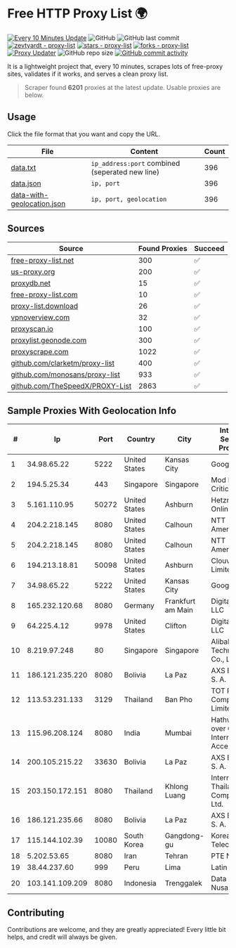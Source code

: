 
# Free HTTP Proxy List 🌍

[![Every 10 Minutes Update](https://github.com/mertguvencli/http-proxy-list/actions/workflows/main.yml/badge.svg?branch=main)](https://github.com/mertguvencli/http-proxy-list/actions/workflows/main.yml)
![GitHub](https://img.shields.io/github/license/mertguvencli/http-proxy-list)
![GitHub last commit](https://img.shields.io/github/last-commit/mertguvencli/http-proxy-list)
[![zevtyardt - proxy-list](https://img.shields.io/static/v1?label=zevtyardt&message=proxy-list&color=blue&logo=github)](https://github.com/zevtyardt/proxy-list "Go to GitHub repo")
[![stars - proxy-list](https://img.shields.io/github/stars/zevtyardt/proxy-list?style=social)](https://github.com/zevtyardt/proxy-list)
[![forks - proxy-list](https://img.shields.io/github/forks/zevtyardt/proxy-list?style=social)](https://github.com/zevtyardt/proxy-list)
[![Proxy Updater](https://github.com/zevtyardt/proxy-list/workflows/Proxy%20Updater/badge.svg)](https://github.com/zevtyardt/proxy-list/actions?query=workflow:"Proxy+Updater")
![GitHub repo size](https://img.shields.io/github/repo-size/zevtyardt/proxy-list)
[![GitHub commit activity](https://img.shields.io/github/commit-activity/m/zevtyardt/proxy-list?logo=commits)](https://github.com/zevtyardt/proxy-list/commits/main)

It is a lightweight project that, every 10 minutes, scrapes lots of free-proxy sites, validates if it works, and serves a clean proxy list.

> Scraper found **6201** proxies at the latest update. Usable proxies are below.

## Usage

Click the file format that you want and copy the URL.

|File|Content|Count|
|----|-------|-----|
|[data.txt](https://raw.githubusercontent.com/mertguvencli/http-proxy-list/main/proxy-list/data.txt)|`ip_address:port` combined (seperated new line)|396|
|[data.json](https://raw.githubusercontent.com/mertguvencli/http-proxy-list/main/proxy-list/data.json)|`ip, port`|396|
|[data-with-geolocation.json](https://raw.githubusercontent.com/mertguvencli/http-proxy-list/main/proxy-list/data-with-geolocation.json)|`ip, port, geolocation`|396|

## Sources

|Source|Found Proxies|Succeed|
|------|-------------|-------|
|[free-proxy-list.net](https://free-proxy-list.net)|300|✅|
|[us-proxy.org](https://www.us-proxy.org)|200|✅|
|[proxydb.net](http://proxydb.net)|15|✅|
|[free-proxy-list.com](https://free-proxy-list.com/?page=&port=&type%5B%5D=http&type%5B%5D=https&up_time=0&search=Search)|10|✅|
|[proxy-list.download](https://www.proxy-list.download/HTTP)|26|✅|
|[vpnoverview.com](https://vpnoverview.com/privacy/anonymous-browsing/free-proxy-servers)|32|✅|
|[proxyscan.io](https://www.proxyscan.io)|100|✅|
|[proxylist.geonode.com](https://proxylist.geonode.com/api/proxy-list?limit=300&page=1&sort_by=lastChecked&sort_type=desc&protocols=http,https)|300|✅|
|[proxyscrape.com](https://api.proxyscrape.com/v2/?request=displayproxies&protocol=http&timeout=10000&country=all&ssl=all&anonymity=all)|1022|✅|
|[github.com/clarketm/proxy-list](https://raw.githubusercontent.com/clarketm/proxy-list/master/proxy-list-raw.txt)|400|✅|
|[github.com/monosans/proxy-list](https://raw.githubusercontent.com/monosans/proxy-list/main/proxies/http.txt)|933|✅|
|[github.com/TheSpeedX/PROXY-List](https://raw.githubusercontent.com/TheSpeedX/PROXY-List/master/http.txt)|2863|✅|


## Sample Proxies With Geolocation Info

|#|Ip|Port|Country|City|Internet Service Provider|
|-|--|----|-------|----|-------------------------|
|1|34.98.65.22|5222|United States|Kansas City|Google LLC|
|2|194.5.25.34|443|Singapore|Singapore|Mod Mission Critical LLC|
|3|5.161.110.95|50272|United States|Ashburn|Hetzner Online GmbH|
|4|204.2.218.145|8080|United States|Calhoun|NTT America, Inc.|
|5|204.2.218.145|8080|United States|Calhoun|NTT America, Inc.|
|6|194.213.18.81|50098|United States|Ashburn|Clouvider Limited|
|7|34.98.65.22|5222|United States|Kansas City|Google LLC|
|8|165.232.120.68|8080|Germany|Frankfurt am Main|DigitalOcean, LLC|
|9|64.225.4.12|9978|United States|Clifton|DigitalOcean, LLC|
|10|8.219.97.248|80|Singapore|Singapore|Alibaba (US) Technology Co., Ltd.|
|11|186.121.235.220|8080|Bolivia|La Paz|AXS Bolivia S. A.|
|12|113.53.231.133|3129|Thailand|Ban Pho|TOT Public Company Limited|
|13|115.96.208.124|8080|India|Mumbai|Hathway IP over Cable Internet Access|
|14|200.105.215.22|33630|Bolivia|La Paz|AXS Bolivia S. A.|
|15|203.150.172.151|8080|Thailand|Khlong Luang|Internet Thailand Company Ltd.|
|16|186.121.235.66|8080|Bolivia|La Paz|AXS Bolivia S. A.|
|17|115.144.102.39|10080|South Korea|Gangdong-gu|Korea Telecom|
|18|5.202.53.65|8080|Iran|Tehran|PTE Network|
|19|38.44.237.60|999|Peru|Lima|Latin Cable|
|20|103.141.109.209|8080|Indonesia|Trenggalek|Data Buana Nusantara|



## Contributing

Contributions are welcome, and they are greatly appreciated! Every
little bit helps, and credit will always be given.

